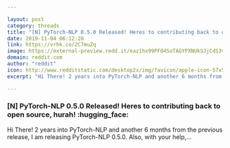 ```yaml
---

layout: post
category: threads
title: "[N] PyTorch-NLP 0.5.0 Released! Heres to contributing back to open source, hurah! :hugging_face:"
date: 2019-11-04 06:12:28
link: https://vrhk.co/2C7muZq
image: https://external-preview.redd.it/eaz1hx99PFO4SoTAGYPXNUkSJjCdS3vMUua9mS-B8aw.jpg?width=400&height=209.42408377&auto=webp&s=23d138caa5caad08dc9ec4945cc83cf6e27488a9
domain: reddit.com
author: "reddit"
icon: http://www.redditstatic.com/desktop2x/img/favicon/apple-icon-57x57.png
excerpt: "Hi There! 2 years into PyTorch-NLP and another 6 months from the previous release, I am releasing PyTorch-NLP 0.5.0. Also, with your help,..."

---
```


### [N] PyTorch-NLP 0.5.0 Released! Heres to contributing back to open source, hurah! :hugging_face:

Hi There! 2 years into PyTorch-NLP and another 6 months from the previous release, I am releasing PyTorch-NLP 0.5.0. Also, with your help,...